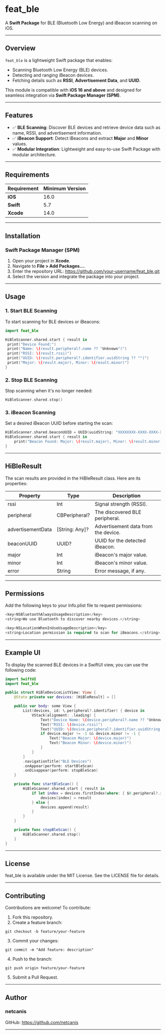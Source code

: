 # **feat_ble**

A **Swift Package** for BLE (Bluetooth Low Energy) and iBeacon scanning on iOS.

---

## **Overview**

`feat_ble` is a lightweight Swift package that enables:
- Scanning Bluetooth Low Energy (BLE) devices.
- Detecting and ranging iBeacon devices.
- Fetching details such as **RSSI**, **Advertisement Data**, and **UUID**.

This module is compatible with **iOS 16 and above** and designed for seamless integration via **Swift Package Manager (SPM)**.

---

## **Features**

- ✅ **BLE Scanning**: Discover BLE devices and retrieve device data such as name, RSSI, and advertisement information.
- ✅ **iBeacon Support**: Detect iBeacons and extract **Major** and **Minor** values.
- ✅ **Modular Integration**: Lightweight and easy-to-use Swift Package with modular architecture.

---

## **Requirements**

| Requirement     | Minimum Version         |
|------------------|-------------------------|
| **iOS**         | 16.0                    |
| **Swift**       | 5.7                     |
| **Xcode**       | 14.0                    |

---

## **Installation**

### **Swift Package Manager (SPM)**

1. Open your project in **Xcode**.
2. Navigate to **File > Add Packages...**.
3. Enter the repository URL:  https://github.com/your-username/feat_ble.git
4. Select the version and integrate the package into your project.

---

## **Usage**

### **1. Start BLE Scanning**

To start scanning for BLE devices or iBeacons:

```swift
import feat_ble

HiBleScanner.shared.start { result in
 print("Device Found:")
 print("Name: \(result.peripheral?.name ?? "Unknown")")
 print("RSSI: \(result.rssi)")
 print("UUID: \(result.peripheral?.identifier.uuidString ?? "")")
 print("Major: \(result.major), Minor: \(result.minor)")
}
```

### **2. Stop BLE Scanning**
Stop scanning when it's no longer needed:

```swift
HiBleScanner.shared.stop()
```

### **3. iBeacon Scanning**
Set a desired iBeacon UUID before starting the scan:

```swift
HiBleScanner.shared.beaconUUID = UUID(uuidString: "XXXXXXXX-XXXX-XXXX-XXXX-XXXXXXXXXXXX")
HiBleScanner.shared.start { result in
    print("Beacon Found: Major: \(result.major), Minor: \(result.minor)")
}
```

---

## **HiBleResult**

The scan results are provided in the HiBleResult class. Here are its properties:

| Property          | Type           | Description                         |
|-------------------|----------------|-------------------------------------|
| rssi              | Int            | Signal strength (RSSI).             |
| peripheral        | CBPeripheral?  | The discovered BLE peripheral.      |
| advertisementData | [String: Any]? | Advertisement data from the device. |
| beaconUUID        | UUID?          | UUID for the detected iBeacon.      |
| major             | Int            | iBeacon's major value.              |
| minor             | Int            | iBeacon's minor value.              |
| error             | String         | Error message, if any.              |

---

## **Permissions**

Add the following keys to your Info.plist file to request permissions:

```swift
<key>NSBluetoothAlwaysUsageDescription</key>
<string>We use Bluetooth to discover nearby devices.</string>

<key>NSLocationWhenInUseUsageDescription</key>
<string>Location permission is required to scan for iBeacons.</string>
```

---

## **Example UI**

To display the scanned BLE devices in a SwiftUI view, you can use the following code:

```swift
import SwiftUI
import feat_ble

public struct HiBleDeviceListView: View {
    @State private var devices: [HiBleResult] = []

    public var body: some View {
        List(devices, id: \.peripheral?.identifier) { device in
            VStack(alignment: .leading) {
                Text("Device Name: \(device.peripheral?.name ?? "Unknown")")
                Text("RSSI: \(device.rssi)")
                Text("UUID: \(device.peripheral?.identifier.uuidString ?? "")")
                if device.major != -1 && device.minor != -1 {
                    Text("Beacon Major: \(device.major)")
                    Text("Beacon Minor: \(device.minor)")
                }
            }
        }
        .navigationTitle("BLE Devices")
        .onAppear(perform: startBleScan)
        .onDisappear(perform: stopBleScan)
    }

    private func startBleScan() {
        HiBleScanner.shared.start { result in
            if let index = devices.firstIndex(where: { $0.peripheral?.identifier == result.peripheral?.identifier }) {
                devices[index] = result
            } else {
                devices.append(result)
            }
        }
    }

    private func stopBleScan() {
        HiBleScanner.shared.stop()
    }
}
```

---

## **License**

feat_ble is available under the MIT License. See the LICENSE file for details.

---

## **Contributing**

Contributions are welcome! To contribute:

1. Fork this repository.
2. Create a feature branch:
```
git checkout -b feature/your-feature
```
3. Commit your changes:
```
git commit -m "Add feature: description"
```
4. Push to the branch:
```
git push origin feature/your-feature
```
5. Submit a Pull Request.

---

## **Author**

### **netcanis**
GitHub: https://github.com/netcanis

---
